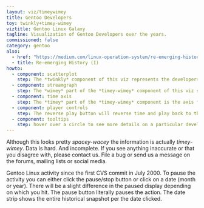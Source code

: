 ```yaml
---
layout: viz/timeywimey
title: Gentoo Developers
toy: twinkly+timey-wimey
viztitle: Gentoo Linux Galaxy
tagline: Visualization of Gentoo Developers over the years.
commissioned: false
category: gentoo
also:
  - href: "https://medium.com/linux-operation-system/re-emerging-history-i-27f8b0b493d3"
  - title: Re-emerging History (I)
howto:
  - component: scatterplot
    step: The *twinkly* component of this viz represents the developers.  The faded versions of each color indicate that the developer is inactive in a given month.
  - component: streamgraph
    step: The *wimey* part of the *timey-wimey* component of this viz shows the total headcount.
  - component: time axis
    step: The *timey* part of the *timey-wimey* component is the axis for the streamgaph, and indicates the current time in the scatterplot.  Jump to any time by clicking along the streamgraph.
  - component: player controls
    step: The reverse play button will reverse time and play back to the &quot;big bang&quot; event at the beginning.
  - component: tooltips
    step: hover over a circle to see more details on a particular developer.
---
```

Although this looks pretty *spacey-wacey* the information is actually *timey-wimey*.
Data is hard. And incomplete. If you see anything inaccurate or that you disagree with, please contact us. File a bug or send us a message on the forums, mailing lists or social media.

Gentoo Linux activity since the first CVS commit in July 2000. To pause the activity you can either click the pause/stop button or click on a date (month or year). There will be a slight difference in the paused display depending on which you hit. The pause button literally pauses the action. The date strip shows the entire historical snapshot per the date clicked.
